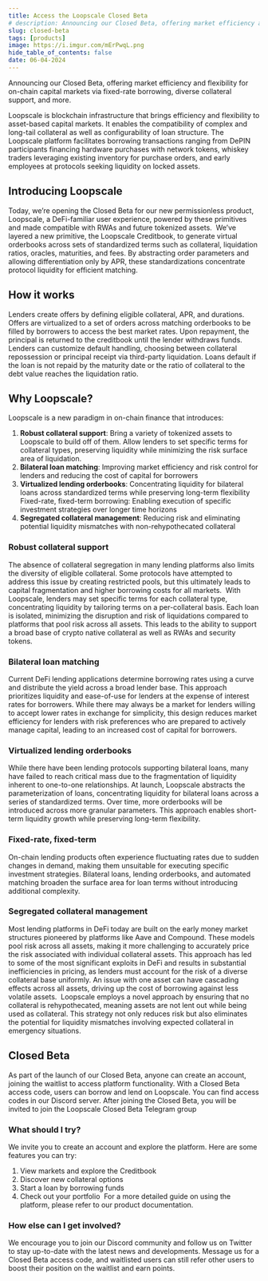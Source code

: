 ```yaml
---
title: Access the Loopscale Closed Beta
# description: Announcing our Closed Beta, offering market efficiency and flexibility for on-chain capital markets via fixed-rate borrowing, diverse collateral support, and more.
slug: closed-beta
tags: [products]
image: https://i.imgur.com/mErPwqL.png
hide_table_of_contents: false
date: 06-04-2024
---
```


Announcing our Closed Beta, offering market efficiency and flexibility for on-chain capital markets via fixed-rate borrowing, diverse collateral support, and more.

<!-- truncate -->

Loopscale is blockchain infrastructure that brings efficiency and flexibility to asset-based capital markets. It enables the compatibility of complex and long-tail collateral as well as configurability of loan structure. The Loopscale platform facilitates borrowing transactions ranging from DePIN participants financing hardware purchases with network tokens, whiskey traders leveraging existing inventory for purchase orders, and early employees at protocols seeking liquidity on locked assets.
‍
## Introducing Loopscale
Today, we’re opening the Closed Beta for our new permissionless product, Loopscale, a DeFi-familiar user experience, powered by these primitives and made compatible with RWAs and future tokenized assets.
‍
We’ve layered a new primitive, the Loopscale Creditbook, to generate virtual orderbooks across sets of standardized terms such as collateral, liquidation ratios, oracles, maturities, and fees. By abstracting order parameters and allowing differentiation only by APR, these standardizations concentrate protocol liquidity for efficient matching.
‍
## How it works
Lenders create offers by defining eligible collateral, APR, and durations. Offers are virtualized to a set of orders across matching orderbooks to be filled by borrowers to access the best market rates. Upon repayment, the principal is returned to the creditbook until the lender withdraws funds.
‍
Lenders can customize default handling, choosing between collateral repossession or principal receipt via third-party liquidation. Loans default if the loan is not repaid by the maturity date or the ratio of collateral to the debt value reaches the liquidation ratio.
‍
## Why Loopscale?
Loopscale is a new paradigm in on-chain finance that introduces:
1. **Robust collateral support**: Bring a variety of tokenized assets to Loopscale to build off of them. Allow lenders to set specific terms for collateral types, preserving liquidity while minimizing the risk surface area of liquidation.
2. **Bilateral loan matching**: Improving market efficiency and risk control for lenders and reducing the cost of capital for borrowers
3. **Virtualized lending orderbooks**: Concentrating liquidity for bilateral loans across standardized terms while preserving long-term flexibility
Fixed-rate, fixed-term borrowing: Enabling execution of specific investment strategies over longer time horizons
4. **Segregated collateral management**: Reducing risk and eliminating potential liquidity mismatches with non-rehypothecated collateral
‍
### Robust collateral support

The absence of collateral segregation in many lending platforms also limits the diversity of eligible collateral. Some protocols have attempted to address this issue by creating restricted pools, but this ultimately leads to capital fragmentation and higher borrowing costs for all markets.
‍
With Loopscale, lenders may set specific terms for each collateral type, concentrating liquidity by tailoring terms on a per-collateral basis. Each loan is isolated, minimizing the disruption and risk of liquidations compared to platforms that pool risk across all assets. This leads to the ability to support a broad base of crypto native collateral as well as RWAs and security tokens.
‍
### Bilateral loan matching

Current DeFi lending applications determine borrowing rates using a curve and distribute the yield across a broad lender base. This approach prioritizes liquidity and ease-of-use for lenders at the expense of interest rates for borrowers. While there may always be a market for lenders willing to accept lower rates in exchange for simplicity, this design reduces market efficiency for lenders with risk preferences who are prepared to actively manage capital, leading to an increased cost of capital for borrowers.
‍
### Virtualized lending orderbooks

While there have been lending protocols supporting bilateral loans, many have failed to reach critical mass due to the fragmentation of liquidity inherent to one-to-one relationships. At launch, Loopscale abstracts the parameterization of loans, concentrating liquidity for bilateral loans across a series of standardized terms. Over time, more orderbooks will be introduced across more granular parameters. This approach enables short-term liquidity growth while preserving long-term flexibility.
‍
### Fixed-rate, fixed-term

On-chain lending products often experience fluctuating rates due to sudden changes in demand, making them unsuitable for executing specific investment strategies. Bilateral loans, lending orderbooks, and automated matching broaden the surface area for loan terms without introducing additional complexity.
‍
### Segregated collateral management

Most lending platforms in DeFi today are built on the early money market structures pioneered by platforms like Aave and Compound. These models pool risk across all assets, making it more challenging to accurately price the risk associated with individual collateral assets. This approach has led to some of the most significant exploits in DeFi and results in substantial inefficiencies in pricing, as lenders must account for the risk of a diverse collateral base uniformly. An issue with one asset can have cascading effects across all assets, driving up the cost of borrowing against less volatile assets.
‍
Loopscale employs a novel approach by ensuring that no collateral is rehypothecated, meaning assets are not lent out while being used as collateral. This strategy not only reduces risk but also eliminates the potential for liquidity mismatches involving expected collateral in emergency situations.
‍
## Closed Beta
As part of the launch of our Closed Beta, anyone can create an account, joining the waitlist to access platform functionality. With a Closed Beta access code, users can borrow and lend on Loopscale. You can find access codes in our Discord server. After joining the Closed Beta, you will be invited to join the Loopscale Closed Beta Telegram group
‍
### What should I try?

We invite you to create an account and explore the platform. Here are some features you can try:
1. View markets and explore the Creditbook
2. Discover new collateral options
3. Start a loan by borrowing funds
4. Check out your portfolio
‍
For a more detailed guide on using the platform, please refer to our product documentation.
‍
### How else can I get involved?

We encourage you to join our Discord community and follow us on Twitter to stay up-to-date with the latest news and developments. Message us for a Closed Beta access code, and waitlisted users can still refer other users to boost their position on the waitlist and earn points.